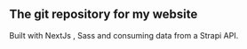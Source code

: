 ## The git repository for my website

Built with NextJs , Sass and consuming data from a Strapi API.
